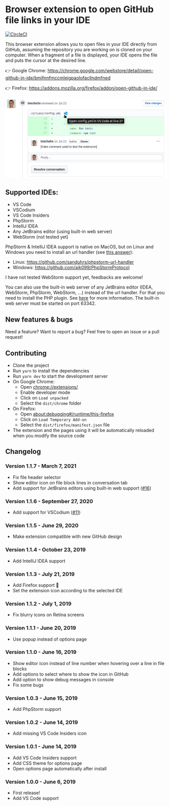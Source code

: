 # Browser extension to open GitHub file links in your IDE

[![CircleCI](https://circleci.com/gh/lmichelin/open-github-links-in-ide.svg?style=svg)](https://circleci.com/gh/lmichelin/open-github-links-in-ide)

This browser extension allows you to open files in your IDE directly from GitHub, assuming the repository you are working on is cloned on your computer. When a fragment of a file is displayed, your IDE opens the file and puts the cursor at the desired line.

👉 Google Chrome: https://chrome.google.com/webstore/detail/open-github-in-ide/bmifnnfmccmleigpaolofacllndmfned

👉 Firefox: https://addons.mozilla.org/firefox/addon/open-github-in-ide/

<p align="center">
	<img src="screenshots/readme.png">
<p>

## Supported IDEs:

- VS Code
- VSCodium
- VS Code Insiders
- PhpStorm
- IntelliJ IDEA
- Any JetBrains editor (using built-in web server)
- WebStorm (not tested yet)

PhpStorm & IntelliJ IDEA support is native on MacOS, but on Linux and Windows you need to install an url handler (see [this answer](https://stackoverflow.com/a/56066943/104891)):

- Linux: https://github.com/sanduhrs/phpstorm-url-handler
- Windows: https://github.com/aik099/PhpStormProtocol

I have not tested WebStorm support yet, feedbacks are welcome!

You can also use the built-in web server of any JetBrains editor (IDEA, WebStorm, PhpStorm, WebStorm, ...) instead of the url handler. For that you need to install the PHP plugin. See [here](https://www.jetbrains.com/help/idea/php-built-in-web-server.html) for more information. The built-in web server must be started on port 63342.

## New features & bugs

Need a feature? Want to report a bug? Feel free to open an issue or a pull request!

## Contributing

- Clone the project
- Run `yarn` to install the dependencies
- Run `yarn dev` to start the development server
- On Google Chrome:
  - Open [chrome://extensions/](chrome://extensions/)
  - Enable developer mode
  - Click on `Load unpacked`
  - Select the `dist/chrome` folder
- On Firefox:
  - Open [about:debugging#/runtime/this-firefox](about:debugging#/runtime/this-firefox)
  - Click on `Load Temporary Add-on`
  - Select the `dist/firefox/manifest.json` file
- The extension and the pages using it will be automatically reloaded when you modify the source code

## Changelog

### Version 1.1.7 - March 7, 2021

- Fix file header selector
- Show editor icon on file block lines in conversation tab
- Add support for JetBrains editors using built-in web support ([#16](https://github.com/lmichelin/open-github-links-in-ide/pull/16))

### Version 1.1.6 - September 27, 2020

- Add support for VSCodium ([#11](https://github.com/lmichelin/open-github-links-in-ide/pull/11))

### Version 1.1.5 - June 29, 2020

- Make extension compatible with new GitHub design

### Version 1.1.4 - October 23, 2019

- Add IntelliJ IDEA support

### Version 1.1.3 - July 21, 2019

- Add Firefox support 🎉
- Set the extension icon according to the selected IDE

### Version 1.1.2 - July 1, 2019

- Fix blurry icons on Retina screens

### Version 1.1.1 - June 20, 2019

- Use popup instead of options page

### Version 1.1.0 - June 16, 2019

- Show editor icon instead of line number when hovering over a line in file blocks
- Add options to select where to show the icon in GitHub
- Add option to show debug messages in console
- Fix some bugs

### Version 1.0.3 - June 15, 2019

- Add PhpStorm support

### Version 1.0.2 - June 14, 2019

- Add missing VS Code Insiders icon

### Version 1.0.1 - June 14, 2019

- Add VS Code Insiders support
- Add CSS theme for options page
- Open options page automatically after install

### Version 1.0.0 - June 6, 2019

- First release!
- Add VS Code support
